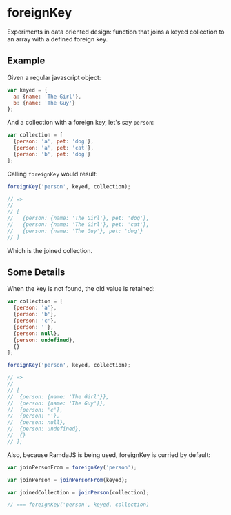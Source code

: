 # foreignKey
Experiments in data oriented design: function that joins a keyed collection to an array with a defined foreign key.

Example
-------

Given a regular javascript object:

```js
var keyed = {
  a: {name: 'The Girl'}, 
  b: {name: 'The Guy'}
};
```

And a collection with a foreign key, let's say `person`: 

```js
var collection = [
  {person: 'a', pet: 'dog'},
  {person: 'a', pet: 'cat'},
  {person: 'b', pet: 'dog'}
];
```

Calling `foreignKey` would result:

```js
foreignKey('person', keyed, collection);

// =>
//
// [
//   {person: {name: 'The Girl'}, pet: 'dog'},
//   {person: {name: 'The Girl'}, pet: 'cat'},
//   {person: {name: 'The Guy'}, pet: 'dog'}
// ]
```

Which is the joined collection.

Some Details
------------

When the key is not found, the old value is retained:

```js
var collection = [
  {person: 'a'},
  {person: 'b'},
  {person: 'c'},
  {person: ''},
  {person: null},
  {person: undefined},
  {}
];

foreignKey('person', keyed, collection);

// =>
//
// [
//  {person: {name: 'The Girl'}},
//  {person: {name: 'The Guy'}},
//  {person: 'c'},
//  {person: ''},
//  {person: null},
//  {person: undefined},
//  {}
// ];
```

Also, because RamdaJS is being used, foreignKey is curried by default:

```js
var joinPersonFrom = foreignKey('person');

var joinPerson = joinPersonFrom(keyed);

var joinedCollection = joinPerson(collection);

// === foreignKey('person', keyed, collection)
```


